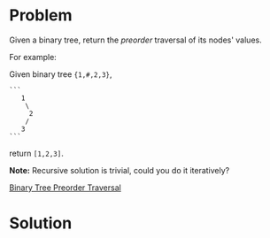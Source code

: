 
# Problem

Given a binary tree, return the _preorder_ traversal of its nodes' values.

For example:

Given binary tree `{1,#,2,3}`,

    ```
       1
        \
         2
        /
       3
    ```

return `[1,2,3]`.

**Note:** Recursive solution is trivial, could you do it iteratively?



[Binary Tree Preorder Traversal](https://leetcode.com/problems/binary-tree-preorder-traversal)

# Solution



